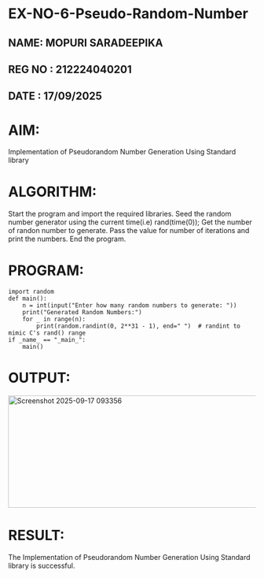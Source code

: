 # EX-NO-6-Pseudo-Random-Number
## NAME: MOPURI SARADEEPIKA
## REG NO : 212224040201
## DATE : 17/09/2025
# AIM: 
Implementation of Pseudorandom Number Generation Using Standard library

# ALGORITHM:
Start the program and import the required libraries.
Seed the random number generator using the current time(i.e) rand(time(0));
Get the number of randon number to generate.
Pass the value for number of iterations and print the numbers.
End the program.

# PROGRAM:
```
import random
def main():
    n = int(input("Enter how many random numbers to generate: "))
    print("Generated Random Numbers:")
    for _ in range(n):
        print(random.randint(0, 2**31 - 1), end=" ")  # randint to mimic C's rand() range
if _name_ == "_main_":
    main()
```

# OUTPUT:
<img width="648" height="228" alt="Screenshot 2025-09-17 093356" src="https://github.com/user-attachments/assets/5d42bcd7-4347-42e9-9acd-bd4185a5988b" />

# RESULT:
The Implementation of Pseudorandom Number Generation Using Standard library is successful.
